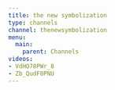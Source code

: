 ```yaml
---
title: the new symbolization
type: channels
channel: thenewsymbolization
menu:
  main:
    parent: Channels
videos:
- VdHO78PWr_8
- Zb_QudF0PNU
---
```

